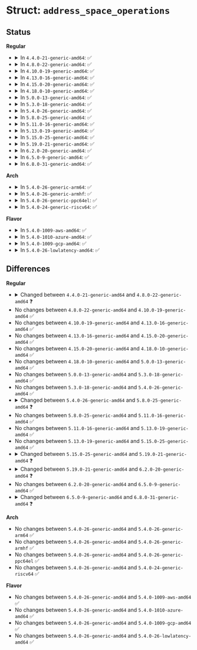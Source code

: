 # Struct: <code>address_space_operations</code>

## Status
<b>Regular</b>
<ul>
<li>
<details>
<summary>In <code>4.4.0-21-generic-amd64</code>: ✅</summary>

```c
struct address_space_operations {
    int (*)(struct page *, struct writeback_control *) writepage;
    int (*)(struct file *, struct page *) readpage;
    int (*)(struct address_space *, struct writeback_control *) writepages;
    int (*)(struct page *) set_page_dirty;
    int (*)(struct file *, struct address_space *, struct list_head *, unsigned int) readpages;
    int (*)(struct file *, struct address_space *, loff_t, unsigned int, unsigned int, struct page * *, void * *) write_begin;
    int (*)(struct file *, struct address_space *, loff_t, unsigned int, unsigned int, struct page *, void *) write_end;
    sector_t (*)(struct address_space *, sector_t) bmap;
    void (*)(struct page *, unsigned int, unsigned int) invalidatepage;
    int (*)(struct page *, gfp_t) releasepage;
    void (*)(struct page *) freepage;
    ssize_t (*)(struct kiocb *, struct iov_iter *, loff_t) direct_IO;
    int (*)(struct address_space *, struct page *, struct page *, enum migrate_mode) migratepage;
    int (*)(struct page *) launder_page;
    int (*)(struct page *, long unsigned int, long unsigned int) is_partially_uptodate;
    void (*)(struct page *, bool *, bool *) is_dirty_writeback;
    int (*)(struct address_space *, struct page *) error_remove_page;
    int (*)(struct swap_info_struct *, struct file *, sector_t *) swap_activate;
    void (*)(struct file *) swap_deactivate;
}
```
</details>
</li>
<li>
<details>
<summary>In <code>4.8.0-22-generic-amd64</code>: ✅</summary>

```c
struct address_space_operations {
    int (*)(struct page *, struct writeback_control *) writepage;
    int (*)(struct file *, struct page *) readpage;
    int (*)(struct address_space *, struct writeback_control *) writepages;
    int (*)(struct page *) set_page_dirty;
    int (*)(struct file *, struct address_space *, struct list_head *, unsigned int) readpages;
    int (*)(struct file *, struct address_space *, loff_t, unsigned int, unsigned int, struct page * *, void * *) write_begin;
    int (*)(struct file *, struct address_space *, loff_t, unsigned int, unsigned int, struct page *, void *) write_end;
    sector_t (*)(struct address_space *, sector_t) bmap;
    void (*)(struct page *, unsigned int, unsigned int) invalidatepage;
    int (*)(struct page *, gfp_t) releasepage;
    void (*)(struct page *) freepage;
    ssize_t (*)(struct kiocb *, struct iov_iter *) direct_IO;
    int (*)(struct address_space *, struct page *, struct page *, enum migrate_mode) migratepage;
    bool (*)(struct page *, isolate_mode_t) isolate_page;
    void (*)(struct page *) putback_page;
    int (*)(struct page *) launder_page;
    int (*)(struct page *, long unsigned int, long unsigned int) is_partially_uptodate;
    void (*)(struct page *, bool *, bool *) is_dirty_writeback;
    int (*)(struct address_space *, struct page *) error_remove_page;
    int (*)(struct swap_info_struct *, struct file *, sector_t *) swap_activate;
    void (*)(struct file *) swap_deactivate;
}
```
</details>
</li>
<li>
<details>
<summary>In <code>4.10.0-19-generic-amd64</code>: ✅</summary>

```c
struct address_space_operations {
    int (*)(struct page *, struct writeback_control *) writepage;
    int (*)(struct file *, struct page *) readpage;
    int (*)(struct address_space *, struct writeback_control *) writepages;
    int (*)(struct page *) set_page_dirty;
    int (*)(struct file *, struct address_space *, struct list_head *, unsigned int) readpages;
    int (*)(struct file *, struct address_space *, loff_t, unsigned int, unsigned int, struct page * *, void * *) write_begin;
    int (*)(struct file *, struct address_space *, loff_t, unsigned int, unsigned int, struct page *, void *) write_end;
    sector_t (*)(struct address_space *, sector_t) bmap;
    void (*)(struct page *, unsigned int, unsigned int) invalidatepage;
    int (*)(struct page *, gfp_t) releasepage;
    void (*)(struct page *) freepage;
    ssize_t (*)(struct kiocb *, struct iov_iter *) direct_IO;
    int (*)(struct address_space *, struct page *, struct page *, enum migrate_mode) migratepage;
    bool (*)(struct page *, isolate_mode_t) isolate_page;
    void (*)(struct page *) putback_page;
    int (*)(struct page *) launder_page;
    int (*)(struct page *, long unsigned int, long unsigned int) is_partially_uptodate;
    void (*)(struct page *, bool *, bool *) is_dirty_writeback;
    int (*)(struct address_space *, struct page *) error_remove_page;
    int (*)(struct swap_info_struct *, struct file *, sector_t *) swap_activate;
    void (*)(struct file *) swap_deactivate;
}
```
</details>
</li>
<li>
<details>
<summary>In <code>4.13.0-16-generic-amd64</code>: ✅</summary>

```c
struct address_space_operations {
    int (*)(struct page *, struct writeback_control *) writepage;
    int (*)(struct file *, struct page *) readpage;
    int (*)(struct address_space *, struct writeback_control *) writepages;
    int (*)(struct page *) set_page_dirty;
    int (*)(struct file *, struct address_space *, struct list_head *, unsigned int) readpages;
    int (*)(struct file *, struct address_space *, loff_t, unsigned int, unsigned int, struct page * *, void * *) write_begin;
    int (*)(struct file *, struct address_space *, loff_t, unsigned int, unsigned int, struct page *, void *) write_end;
    sector_t (*)(struct address_space *, sector_t) bmap;
    void (*)(struct page *, unsigned int, unsigned int) invalidatepage;
    int (*)(struct page *, gfp_t) releasepage;
    void (*)(struct page *) freepage;
    ssize_t (*)(struct kiocb *, struct iov_iter *) direct_IO;
    int (*)(struct address_space *, struct page *, struct page *, enum migrate_mode) migratepage;
    bool (*)(struct page *, isolate_mode_t) isolate_page;
    void (*)(struct page *) putback_page;
    int (*)(struct page *) launder_page;
    int (*)(struct page *, long unsigned int, long unsigned int) is_partially_uptodate;
    void (*)(struct page *, bool *, bool *) is_dirty_writeback;
    int (*)(struct address_space *, struct page *) error_remove_page;
    int (*)(struct swap_info_struct *, struct file *, sector_t *) swap_activate;
    void (*)(struct file *) swap_deactivate;
}
```
</details>
</li>
<li>
<details>
<summary>In <code>4.15.0-20-generic-amd64</code>: ✅</summary>

```c
struct address_space_operations {
    int (*)(struct page *, struct writeback_control *) writepage;
    int (*)(struct file *, struct page *) readpage;
    int (*)(struct address_space *, struct writeback_control *) writepages;
    int (*)(struct page *) set_page_dirty;
    int (*)(struct file *, struct address_space *, struct list_head *, unsigned int) readpages;
    int (*)(struct file *, struct address_space *, loff_t, unsigned int, unsigned int, struct page * *, void * *) write_begin;
    int (*)(struct file *, struct address_space *, loff_t, unsigned int, unsigned int, struct page *, void *) write_end;
    sector_t (*)(struct address_space *, sector_t) bmap;
    void (*)(struct page *, unsigned int, unsigned int) invalidatepage;
    int (*)(struct page *, gfp_t) releasepage;
    void (*)(struct page *) freepage;
    ssize_t (*)(struct kiocb *, struct iov_iter *) direct_IO;
    int (*)(struct address_space *, struct page *, struct page *, enum migrate_mode) migratepage;
    bool (*)(struct page *, isolate_mode_t) isolate_page;
    void (*)(struct page *) putback_page;
    int (*)(struct page *) launder_page;
    int (*)(struct page *, long unsigned int, long unsigned int) is_partially_uptodate;
    void (*)(struct page *, bool *, bool *) is_dirty_writeback;
    int (*)(struct address_space *, struct page *) error_remove_page;
    int (*)(struct swap_info_struct *, struct file *, sector_t *) swap_activate;
    void (*)(struct file *) swap_deactivate;
}
```
</details>
</li>
<li>
<details>
<summary>In <code>4.18.0-10-generic-amd64</code>: ✅</summary>

```c
struct address_space_operations {
    int (*)(struct page *, struct writeback_control *) writepage;
    int (*)(struct file *, struct page *) readpage;
    int (*)(struct address_space *, struct writeback_control *) writepages;
    int (*)(struct page *) set_page_dirty;
    int (*)(struct file *, struct address_space *, struct list_head *, unsigned int) readpages;
    int (*)(struct file *, struct address_space *, loff_t, unsigned int, unsigned int, struct page * *, void * *) write_begin;
    int (*)(struct file *, struct address_space *, loff_t, unsigned int, unsigned int, struct page *, void *) write_end;
    sector_t (*)(struct address_space *, sector_t) bmap;
    void (*)(struct page *, unsigned int, unsigned int) invalidatepage;
    int (*)(struct page *, gfp_t) releasepage;
    void (*)(struct page *) freepage;
    ssize_t (*)(struct kiocb *, struct iov_iter *) direct_IO;
    int (*)(struct address_space *, struct page *, struct page *, enum migrate_mode) migratepage;
    bool (*)(struct page *, isolate_mode_t) isolate_page;
    void (*)(struct page *) putback_page;
    int (*)(struct page *) launder_page;
    int (*)(struct page *, long unsigned int, long unsigned int) is_partially_uptodate;
    void (*)(struct page *, bool *, bool *) is_dirty_writeback;
    int (*)(struct address_space *, struct page *) error_remove_page;
    int (*)(struct swap_info_struct *, struct file *, sector_t *) swap_activate;
    void (*)(struct file *) swap_deactivate;
}
```
</details>
</li>
<li>
<details>
<summary>In <code>5.0.0-13-generic-amd64</code>: ✅</summary>

```c
struct address_space_operations {
    int (*)(struct page *, struct writeback_control *) writepage;
    int (*)(struct file *, struct page *) readpage;
    int (*)(struct address_space *, struct writeback_control *) writepages;
    int (*)(struct page *) set_page_dirty;
    int (*)(struct file *, struct address_space *, struct list_head *, unsigned int) readpages;
    int (*)(struct file *, struct address_space *, loff_t, unsigned int, unsigned int, struct page * *, void * *) write_begin;
    int (*)(struct file *, struct address_space *, loff_t, unsigned int, unsigned int, struct page *, void *) write_end;
    sector_t (*)(struct address_space *, sector_t) bmap;
    void (*)(struct page *, unsigned int, unsigned int) invalidatepage;
    int (*)(struct page *, gfp_t) releasepage;
    void (*)(struct page *) freepage;
    ssize_t (*)(struct kiocb *, struct iov_iter *) direct_IO;
    int (*)(struct address_space *, struct page *, struct page *, enum migrate_mode) migratepage;
    bool (*)(struct page *, isolate_mode_t) isolate_page;
    void (*)(struct page *) putback_page;
    int (*)(struct page *) launder_page;
    int (*)(struct page *, long unsigned int, long unsigned int) is_partially_uptodate;
    void (*)(struct page *, bool *, bool *) is_dirty_writeback;
    int (*)(struct address_space *, struct page *) error_remove_page;
    int (*)(struct swap_info_struct *, struct file *, sector_t *) swap_activate;
    void (*)(struct file *) swap_deactivate;
}
```
</details>
</li>
<li>
<details>
<summary>In <code>5.3.0-18-generic-amd64</code>: ✅</summary>

```c
struct address_space_operations {
    int (*)(struct page *, struct writeback_control *) writepage;
    int (*)(struct file *, struct page *) readpage;
    int (*)(struct address_space *, struct writeback_control *) writepages;
    int (*)(struct page *) set_page_dirty;
    int (*)(struct file *, struct address_space *, struct list_head *, unsigned int) readpages;
    int (*)(struct file *, struct address_space *, loff_t, unsigned int, unsigned int, struct page * *, void * *) write_begin;
    int (*)(struct file *, struct address_space *, loff_t, unsigned int, unsigned int, struct page *, void *) write_end;
    sector_t (*)(struct address_space *, sector_t) bmap;
    void (*)(struct page *, unsigned int, unsigned int) invalidatepage;
    int (*)(struct page *, gfp_t) releasepage;
    void (*)(struct page *) freepage;
    ssize_t (*)(struct kiocb *, struct iov_iter *) direct_IO;
    int (*)(struct address_space *, struct page *, struct page *, enum migrate_mode) migratepage;
    bool (*)(struct page *, isolate_mode_t) isolate_page;
    void (*)(struct page *) putback_page;
    int (*)(struct page *) launder_page;
    int (*)(struct page *, long unsigned int, long unsigned int) is_partially_uptodate;
    void (*)(struct page *, bool *, bool *) is_dirty_writeback;
    int (*)(struct address_space *, struct page *) error_remove_page;
    int (*)(struct swap_info_struct *, struct file *, sector_t *) swap_activate;
    void (*)(struct file *) swap_deactivate;
}
```
</details>
</li>
<li>
<details>
<summary>In <code>5.4.0-26-generic-amd64</code>: ✅</summary>

```c
struct address_space_operations {
    int (*)(struct page *, struct writeback_control *) writepage;
    int (*)(struct file *, struct page *) readpage;
    int (*)(struct address_space *, struct writeback_control *) writepages;
    int (*)(struct page *) set_page_dirty;
    int (*)(struct file *, struct address_space *, struct list_head *, unsigned int) readpages;
    int (*)(struct file *, struct address_space *, loff_t, unsigned int, unsigned int, struct page * *, void * *) write_begin;
    int (*)(struct file *, struct address_space *, loff_t, unsigned int, unsigned int, struct page *, void *) write_end;
    sector_t (*)(struct address_space *, sector_t) bmap;
    void (*)(struct page *, unsigned int, unsigned int) invalidatepage;
    int (*)(struct page *, gfp_t) releasepage;
    void (*)(struct page *) freepage;
    ssize_t (*)(struct kiocb *, struct iov_iter *) direct_IO;
    int (*)(struct address_space *, struct page *, struct page *, enum migrate_mode) migratepage;
    bool (*)(struct page *, isolate_mode_t) isolate_page;
    void (*)(struct page *) putback_page;
    int (*)(struct page *) launder_page;
    int (*)(struct page *, long unsigned int, long unsigned int) is_partially_uptodate;
    void (*)(struct page *, bool *, bool *) is_dirty_writeback;
    int (*)(struct address_space *, struct page *) error_remove_page;
    int (*)(struct swap_info_struct *, struct file *, sector_t *) swap_activate;
    void (*)(struct file *) swap_deactivate;
}
```
</details>
</li>
<li>
<details>
<summary>In <code>5.8.0-25-generic-amd64</code>: ✅</summary>

```c
struct address_space_operations {
    int (*)(struct page *, struct writeback_control *) writepage;
    int (*)(struct file *, struct page *) readpage;
    int (*)(struct address_space *, struct writeback_control *) writepages;
    int (*)(struct page *) set_page_dirty;
    int (*)(struct file *, struct address_space *, struct list_head *, unsigned int) readpages;
    void (*)(struct readahead_control *) readahead;
    int (*)(struct file *, struct address_space *, loff_t, unsigned int, unsigned int, struct page * *, void * *) write_begin;
    int (*)(struct file *, struct address_space *, loff_t, unsigned int, unsigned int, struct page *, void *) write_end;
    sector_t (*)(struct address_space *, sector_t) bmap;
    void (*)(struct page *, unsigned int, unsigned int) invalidatepage;
    int (*)(struct page *, gfp_t) releasepage;
    void (*)(struct page *) freepage;
    ssize_t (*)(struct kiocb *, struct iov_iter *) direct_IO;
    int (*)(struct address_space *, struct page *, struct page *, enum migrate_mode) migratepage;
    bool (*)(struct page *, isolate_mode_t) isolate_page;
    void (*)(struct page *) putback_page;
    int (*)(struct page *) launder_page;
    int (*)(struct page *, long unsigned int, long unsigned int) is_partially_uptodate;
    void (*)(struct page *, bool *, bool *) is_dirty_writeback;
    int (*)(struct address_space *, struct page *) error_remove_page;
    int (*)(struct swap_info_struct *, struct file *, sector_t *) swap_activate;
    void (*)(struct file *) swap_deactivate;
}
```
</details>
</li>
<li>
<details>
<summary>In <code>5.11.0-16-generic-amd64</code>: ✅</summary>

```c
struct address_space_operations {
    int (*)(struct page *, struct writeback_control *) writepage;
    int (*)(struct file *, struct page *) readpage;
    int (*)(struct address_space *, struct writeback_control *) writepages;
    int (*)(struct page *) set_page_dirty;
    int (*)(struct file *, struct address_space *, struct list_head *, unsigned int) readpages;
    void (*)(struct readahead_control *) readahead;
    int (*)(struct file *, struct address_space *, loff_t, unsigned int, unsigned int, struct page * *, void * *) write_begin;
    int (*)(struct file *, struct address_space *, loff_t, unsigned int, unsigned int, struct page *, void *) write_end;
    sector_t (*)(struct address_space *, sector_t) bmap;
    void (*)(struct page *, unsigned int, unsigned int) invalidatepage;
    int (*)(struct page *, gfp_t) releasepage;
    void (*)(struct page *) freepage;
    ssize_t (*)(struct kiocb *, struct iov_iter *) direct_IO;
    int (*)(struct address_space *, struct page *, struct page *, enum migrate_mode) migratepage;
    bool (*)(struct page *, isolate_mode_t) isolate_page;
    void (*)(struct page *) putback_page;
    int (*)(struct page *) launder_page;
    int (*)(struct page *, long unsigned int, long unsigned int) is_partially_uptodate;
    void (*)(struct page *, bool *, bool *) is_dirty_writeback;
    int (*)(struct address_space *, struct page *) error_remove_page;
    int (*)(struct swap_info_struct *, struct file *, sector_t *) swap_activate;
    void (*)(struct file *) swap_deactivate;
}
```
</details>
</li>
<li>
<details>
<summary>In <code>5.13.0-19-generic-amd64</code>: ✅</summary>

```c
struct address_space_operations {
    int (*)(struct page *, struct writeback_control *) writepage;
    int (*)(struct file *, struct page *) readpage;
    int (*)(struct address_space *, struct writeback_control *) writepages;
    int (*)(struct page *) set_page_dirty;
    int (*)(struct file *, struct address_space *, struct list_head *, unsigned int) readpages;
    void (*)(struct readahead_control *) readahead;
    int (*)(struct file *, struct address_space *, loff_t, unsigned int, unsigned int, struct page * *, void * *) write_begin;
    int (*)(struct file *, struct address_space *, loff_t, unsigned int, unsigned int, struct page *, void *) write_end;
    sector_t (*)(struct address_space *, sector_t) bmap;
    void (*)(struct page *, unsigned int, unsigned int) invalidatepage;
    int (*)(struct page *, gfp_t) releasepage;
    void (*)(struct page *) freepage;
    ssize_t (*)(struct kiocb *, struct iov_iter *) direct_IO;
    int (*)(struct address_space *, struct page *, struct page *, enum migrate_mode) migratepage;
    bool (*)(struct page *, isolate_mode_t) isolate_page;
    void (*)(struct page *) putback_page;
    int (*)(struct page *) launder_page;
    int (*)(struct page *, long unsigned int, long unsigned int) is_partially_uptodate;
    void (*)(struct page *, bool *, bool *) is_dirty_writeback;
    int (*)(struct address_space *, struct page *) error_remove_page;
    int (*)(struct swap_info_struct *, struct file *, sector_t *) swap_activate;
    void (*)(struct file *) swap_deactivate;
}
```
</details>
</li>
<li>
<details>
<summary>In <code>5.15.0-25-generic-amd64</code>: ✅</summary>

```c
struct address_space_operations {
    int (*)(struct page *, struct writeback_control *) writepage;
    int (*)(struct file *, struct page *) readpage;
    int (*)(struct address_space *, struct writeback_control *) writepages;
    int (*)(struct page *) set_page_dirty;
    int (*)(struct file *, struct address_space *, struct list_head *, unsigned int) readpages;
    void (*)(struct readahead_control *) readahead;
    int (*)(struct file *, struct address_space *, loff_t, unsigned int, unsigned int, struct page * *, void * *) write_begin;
    int (*)(struct file *, struct address_space *, loff_t, unsigned int, unsigned int, struct page *, void *) write_end;
    sector_t (*)(struct address_space *, sector_t) bmap;
    void (*)(struct page *, unsigned int, unsigned int) invalidatepage;
    int (*)(struct page *, gfp_t) releasepage;
    void (*)(struct page *) freepage;
    ssize_t (*)(struct kiocb *, struct iov_iter *) direct_IO;
    int (*)(struct address_space *, struct page *, struct page *, enum migrate_mode) migratepage;
    bool (*)(struct page *, isolate_mode_t) isolate_page;
    void (*)(struct page *) putback_page;
    int (*)(struct page *) launder_page;
    int (*)(struct page *, long unsigned int, long unsigned int) is_partially_uptodate;
    void (*)(struct page *, bool *, bool *) is_dirty_writeback;
    int (*)(struct address_space *, struct page *) error_remove_page;
    int (*)(struct swap_info_struct *, struct file *, sector_t *) swap_activate;
    void (*)(struct file *) swap_deactivate;
}
```
</details>
</li>
<li>
<details>
<summary>In <code>5.19.0-21-generic-amd64</code>: ✅</summary>

```c
struct address_space_operations {
    int (*)(struct page *, struct writeback_control *) writepage;
    int (*)(struct file *, struct folio *) read_folio;
    int (*)(struct address_space *, struct writeback_control *) writepages;
    bool (*)(struct address_space *, struct folio *) dirty_folio;
    void (*)(struct readahead_control *) readahead;
    int (*)(struct file *, struct address_space *, loff_t, unsigned int, struct page * *, void * *) write_begin;
    int (*)(struct file *, struct address_space *, loff_t, unsigned int, unsigned int, struct page *, void *) write_end;
    sector_t (*)(struct address_space *, sector_t) bmap;
    void (*)(struct folio *, size_t, size_t) invalidate_folio;
    bool (*)(struct folio *, gfp_t) release_folio;
    void (*)(struct folio *) free_folio;
    ssize_t (*)(struct kiocb *, struct iov_iter *) direct_IO;
    int (*)(struct address_space *, struct page *, struct page *, enum migrate_mode) migratepage;
    bool (*)(struct page *, isolate_mode_t) isolate_page;
    void (*)(struct page *) putback_page;
    int (*)(struct folio *) launder_folio;
    bool (*)(struct folio *, size_t, size_t) is_partially_uptodate;
    void (*)(struct folio *, bool *, bool *) is_dirty_writeback;
    int (*)(struct address_space *, struct page *) error_remove_page;
    int (*)(struct swap_info_struct *, struct file *, sector_t *) swap_activate;
    void (*)(struct file *) swap_deactivate;
    int (*)(struct kiocb *, struct iov_iter *) swap_rw;
}
```
</details>
</li>
<li>
<details>
<summary>In <code>6.2.0-20-generic-amd64</code>: ✅</summary>

```c
struct address_space_operations {
    int (*)(struct page *, struct writeback_control *) writepage;
    int (*)(struct file *, struct folio *) read_folio;
    int (*)(struct address_space *, struct writeback_control *) writepages;
    bool (*)(struct address_space *, struct folio *) dirty_folio;
    void (*)(struct readahead_control *) readahead;
    int (*)(struct file *, struct address_space *, loff_t, unsigned int, struct page * *, void * *) write_begin;
    int (*)(struct file *, struct address_space *, loff_t, unsigned int, unsigned int, struct page *, void *) write_end;
    sector_t (*)(struct address_space *, sector_t) bmap;
    void (*)(struct folio *, size_t, size_t) invalidate_folio;
    bool (*)(struct folio *, gfp_t) release_folio;
    void (*)(struct folio *) free_folio;
    ssize_t (*)(struct kiocb *, struct iov_iter *) direct_IO;
    int (*)(struct address_space *, struct folio *, struct folio *, enum migrate_mode) migrate_folio;
    int (*)(struct folio *) launder_folio;
    bool (*)(struct folio *, size_t, size_t) is_partially_uptodate;
    void (*)(struct folio *, bool *, bool *) is_dirty_writeback;
    int (*)(struct address_space *, struct page *) error_remove_page;
    int (*)(struct swap_info_struct *, struct file *, sector_t *) swap_activate;
    void (*)(struct file *) swap_deactivate;
    int (*)(struct kiocb *, struct iov_iter *) swap_rw;
}
```
</details>
</li>
<li>
<details>
<summary>In <code>6.5.0-9-generic-amd64</code>: ✅</summary>

```c
struct address_space_operations {
    int (*)(struct page *, struct writeback_control *) writepage;
    int (*)(struct file *, struct folio *) read_folio;
    int (*)(struct address_space *, struct writeback_control *) writepages;
    bool (*)(struct address_space *, struct folio *) dirty_folio;
    void (*)(struct readahead_control *) readahead;
    int (*)(struct file *, struct address_space *, loff_t, unsigned int, struct page * *, void * *) write_begin;
    int (*)(struct file *, struct address_space *, loff_t, unsigned int, unsigned int, struct page *, void *) write_end;
    sector_t (*)(struct address_space *, sector_t) bmap;
    void (*)(struct folio *, size_t, size_t) invalidate_folio;
    bool (*)(struct folio *, gfp_t) release_folio;
    void (*)(struct folio *) free_folio;
    ssize_t (*)(struct kiocb *, struct iov_iter *) direct_IO;
    int (*)(struct address_space *, struct folio *, struct folio *, enum migrate_mode) migrate_folio;
    int (*)(struct folio *) launder_folio;
    bool (*)(struct folio *, size_t, size_t) is_partially_uptodate;
    void (*)(struct folio *, bool *, bool *) is_dirty_writeback;
    int (*)(struct address_space *, struct page *) error_remove_page;
    int (*)(struct swap_info_struct *, struct file *, sector_t *) swap_activate;
    void (*)(struct file *) swap_deactivate;
    int (*)(struct kiocb *, struct iov_iter *) swap_rw;
}
```
</details>
</li>
<li>
<details>
<summary>In <code>6.8.0-31-generic-amd64</code>: ✅</summary>

```c
struct address_space_operations {
    int (*)(struct page *, struct writeback_control *) writepage;
    int (*)(struct file *, struct folio *) read_folio;
    int (*)(struct address_space *, struct writeback_control *) writepages;
    bool (*)(struct address_space *, struct folio *) dirty_folio;
    void (*)(struct readahead_control *) readahead;
    int (*)(struct file *, struct address_space *, loff_t, unsigned int, struct page * *, void * *) write_begin;
    int (*)(struct file *, struct address_space *, loff_t, unsigned int, unsigned int, struct page *, void *) write_end;
    sector_t (*)(struct address_space *, sector_t) bmap;
    void (*)(struct folio *, size_t, size_t) invalidate_folio;
    bool (*)(struct folio *, gfp_t) release_folio;
    void (*)(struct folio *) free_folio;
    ssize_t (*)(struct kiocb *, struct iov_iter *) direct_IO;
    int (*)(struct address_space *, struct folio *, struct folio *, enum migrate_mode) migrate_folio;
    int (*)(struct folio *) launder_folio;
    bool (*)(struct folio *, size_t, size_t) is_partially_uptodate;
    void (*)(struct folio *, bool *, bool *) is_dirty_writeback;
    int (*)(struct address_space *, struct folio *) error_remove_folio;
    int (*)(struct swap_info_struct *, struct file *, sector_t *) swap_activate;
    void (*)(struct file *) swap_deactivate;
    int (*)(struct kiocb *, struct iov_iter *) swap_rw;
}
```
</details>
</li>
</ul>
<b>Arch</b>
<ul>
<li>
<details>
<summary>In <code>5.4.0-26-generic-arm64</code>: ✅</summary>

```c
struct address_space_operations {
    int (*)(struct page *, struct writeback_control *) writepage;
    int (*)(struct file *, struct page *) readpage;
    int (*)(struct address_space *, struct writeback_control *) writepages;
    int (*)(struct page *) set_page_dirty;
    int (*)(struct file *, struct address_space *, struct list_head *, unsigned int) readpages;
    int (*)(struct file *, struct address_space *, loff_t, unsigned int, unsigned int, struct page * *, void * *) write_begin;
    int (*)(struct file *, struct address_space *, loff_t, unsigned int, unsigned int, struct page *, void *) write_end;
    sector_t (*)(struct address_space *, sector_t) bmap;
    void (*)(struct page *, unsigned int, unsigned int) invalidatepage;
    int (*)(struct page *, gfp_t) releasepage;
    void (*)(struct page *) freepage;
    ssize_t (*)(struct kiocb *, struct iov_iter *) direct_IO;
    int (*)(struct address_space *, struct page *, struct page *, enum migrate_mode) migratepage;
    bool (*)(struct page *, isolate_mode_t) isolate_page;
    void (*)(struct page *) putback_page;
    int (*)(struct page *) launder_page;
    int (*)(struct page *, long unsigned int, long unsigned int) is_partially_uptodate;
    void (*)(struct page *, bool *, bool *) is_dirty_writeback;
    int (*)(struct address_space *, struct page *) error_remove_page;
    int (*)(struct swap_info_struct *, struct file *, sector_t *) swap_activate;
    void (*)(struct file *) swap_deactivate;
}
```
</details>
</li>
<li>
<details>
<summary>In <code>5.4.0-26-generic-armhf</code>: ✅</summary>

```c
struct address_space_operations {
    int (*)(struct page *, struct writeback_control *) writepage;
    int (*)(struct file *, struct page *) readpage;
    int (*)(struct address_space *, struct writeback_control *) writepages;
    int (*)(struct page *) set_page_dirty;
    int (*)(struct file *, struct address_space *, struct list_head *, unsigned int) readpages;
    int (*)(struct file *, struct address_space *, loff_t, unsigned int, unsigned int, struct page * *, void * *) write_begin;
    int (*)(struct file *, struct address_space *, loff_t, unsigned int, unsigned int, struct page *, void *) write_end;
    sector_t (*)(struct address_space *, sector_t) bmap;
    void (*)(struct page *, unsigned int, unsigned int) invalidatepage;
    int (*)(struct page *, gfp_t) releasepage;
    void (*)(struct page *) freepage;
    ssize_t (*)(struct kiocb *, struct iov_iter *) direct_IO;
    int (*)(struct address_space *, struct page *, struct page *, enum migrate_mode) migratepage;
    bool (*)(struct page *, isolate_mode_t) isolate_page;
    void (*)(struct page *) putback_page;
    int (*)(struct page *) launder_page;
    int (*)(struct page *, long unsigned int, long unsigned int) is_partially_uptodate;
    void (*)(struct page *, bool *, bool *) is_dirty_writeback;
    int (*)(struct address_space *, struct page *) error_remove_page;
    int (*)(struct swap_info_struct *, struct file *, sector_t *) swap_activate;
    void (*)(struct file *) swap_deactivate;
}
```
</details>
</li>
<li>
<details>
<summary>In <code>5.4.0-26-generic-ppc64el</code>: ✅</summary>

```c
struct address_space_operations {
    int (*)(struct page *, struct writeback_control *) writepage;
    int (*)(struct file *, struct page *) readpage;
    int (*)(struct address_space *, struct writeback_control *) writepages;
    int (*)(struct page *) set_page_dirty;
    int (*)(struct file *, struct address_space *, struct list_head *, unsigned int) readpages;
    int (*)(struct file *, struct address_space *, loff_t, unsigned int, unsigned int, struct page * *, void * *) write_begin;
    int (*)(struct file *, struct address_space *, loff_t, unsigned int, unsigned int, struct page *, void *) write_end;
    sector_t (*)(struct address_space *, sector_t) bmap;
    void (*)(struct page *, unsigned int, unsigned int) invalidatepage;
    int (*)(struct page *, gfp_t) releasepage;
    void (*)(struct page *) freepage;
    ssize_t (*)(struct kiocb *, struct iov_iter *) direct_IO;
    int (*)(struct address_space *, struct page *, struct page *, enum migrate_mode) migratepage;
    bool (*)(struct page *, isolate_mode_t) isolate_page;
    void (*)(struct page *) putback_page;
    int (*)(struct page *) launder_page;
    int (*)(struct page *, long unsigned int, long unsigned int) is_partially_uptodate;
    void (*)(struct page *, bool *, bool *) is_dirty_writeback;
    int (*)(struct address_space *, struct page *) error_remove_page;
    int (*)(struct swap_info_struct *, struct file *, sector_t *) swap_activate;
    void (*)(struct file *) swap_deactivate;
}
```
</details>
</li>
<li>
<details>
<summary>In <code>5.4.0-24-generic-riscv64</code>: ✅</summary>

```c
struct address_space_operations {
    int (*)(struct page *, struct writeback_control *) writepage;
    int (*)(struct file *, struct page *) readpage;
    int (*)(struct address_space *, struct writeback_control *) writepages;
    int (*)(struct page *) set_page_dirty;
    int (*)(struct file *, struct address_space *, struct list_head *, unsigned int) readpages;
    int (*)(struct file *, struct address_space *, loff_t, unsigned int, unsigned int, struct page * *, void * *) write_begin;
    int (*)(struct file *, struct address_space *, loff_t, unsigned int, unsigned int, struct page *, void *) write_end;
    sector_t (*)(struct address_space *, sector_t) bmap;
    void (*)(struct page *, unsigned int, unsigned int) invalidatepage;
    int (*)(struct page *, gfp_t) releasepage;
    void (*)(struct page *) freepage;
    ssize_t (*)(struct kiocb *, struct iov_iter *) direct_IO;
    int (*)(struct address_space *, struct page *, struct page *, enum migrate_mode) migratepage;
    bool (*)(struct page *, isolate_mode_t) isolate_page;
    void (*)(struct page *) putback_page;
    int (*)(struct page *) launder_page;
    int (*)(struct page *, long unsigned int, long unsigned int) is_partially_uptodate;
    void (*)(struct page *, bool *, bool *) is_dirty_writeback;
    int (*)(struct address_space *, struct page *) error_remove_page;
    int (*)(struct swap_info_struct *, struct file *, sector_t *) swap_activate;
    void (*)(struct file *) swap_deactivate;
}
```
</details>
</li>
</ul>
<b>Flavor</b>
<ul>
<li>
<details>
<summary>In <code>5.4.0-1009-aws-amd64</code>: ✅</summary>

```c
struct address_space_operations {
    int (*)(struct page *, struct writeback_control *) writepage;
    int (*)(struct file *, struct page *) readpage;
    int (*)(struct address_space *, struct writeback_control *) writepages;
    int (*)(struct page *) set_page_dirty;
    int (*)(struct file *, struct address_space *, struct list_head *, unsigned int) readpages;
    int (*)(struct file *, struct address_space *, loff_t, unsigned int, unsigned int, struct page * *, void * *) write_begin;
    int (*)(struct file *, struct address_space *, loff_t, unsigned int, unsigned int, struct page *, void *) write_end;
    sector_t (*)(struct address_space *, sector_t) bmap;
    void (*)(struct page *, unsigned int, unsigned int) invalidatepage;
    int (*)(struct page *, gfp_t) releasepage;
    void (*)(struct page *) freepage;
    ssize_t (*)(struct kiocb *, struct iov_iter *) direct_IO;
    int (*)(struct address_space *, struct page *, struct page *, enum migrate_mode) migratepage;
    bool (*)(struct page *, isolate_mode_t) isolate_page;
    void (*)(struct page *) putback_page;
    int (*)(struct page *) launder_page;
    int (*)(struct page *, long unsigned int, long unsigned int) is_partially_uptodate;
    void (*)(struct page *, bool *, bool *) is_dirty_writeback;
    int (*)(struct address_space *, struct page *) error_remove_page;
    int (*)(struct swap_info_struct *, struct file *, sector_t *) swap_activate;
    void (*)(struct file *) swap_deactivate;
}
```
</details>
</li>
<li>
<details>
<summary>In <code>5.4.0-1010-azure-amd64</code>: ✅</summary>

```c
struct address_space_operations {
    int (*)(struct page *, struct writeback_control *) writepage;
    int (*)(struct file *, struct page *) readpage;
    int (*)(struct address_space *, struct writeback_control *) writepages;
    int (*)(struct page *) set_page_dirty;
    int (*)(struct file *, struct address_space *, struct list_head *, unsigned int) readpages;
    int (*)(struct file *, struct address_space *, loff_t, unsigned int, unsigned int, struct page * *, void * *) write_begin;
    int (*)(struct file *, struct address_space *, loff_t, unsigned int, unsigned int, struct page *, void *) write_end;
    sector_t (*)(struct address_space *, sector_t) bmap;
    void (*)(struct page *, unsigned int, unsigned int) invalidatepage;
    int (*)(struct page *, gfp_t) releasepage;
    void (*)(struct page *) freepage;
    ssize_t (*)(struct kiocb *, struct iov_iter *) direct_IO;
    int (*)(struct address_space *, struct page *, struct page *, enum migrate_mode) migratepage;
    bool (*)(struct page *, isolate_mode_t) isolate_page;
    void (*)(struct page *) putback_page;
    int (*)(struct page *) launder_page;
    int (*)(struct page *, long unsigned int, long unsigned int) is_partially_uptodate;
    void (*)(struct page *, bool *, bool *) is_dirty_writeback;
    int (*)(struct address_space *, struct page *) error_remove_page;
    int (*)(struct swap_info_struct *, struct file *, sector_t *) swap_activate;
    void (*)(struct file *) swap_deactivate;
}
```
</details>
</li>
<li>
<details>
<summary>In <code>5.4.0-1009-gcp-amd64</code>: ✅</summary>

```c
struct address_space_operations {
    int (*)(struct page *, struct writeback_control *) writepage;
    int (*)(struct file *, struct page *) readpage;
    int (*)(struct address_space *, struct writeback_control *) writepages;
    int (*)(struct page *) set_page_dirty;
    int (*)(struct file *, struct address_space *, struct list_head *, unsigned int) readpages;
    int (*)(struct file *, struct address_space *, loff_t, unsigned int, unsigned int, struct page * *, void * *) write_begin;
    int (*)(struct file *, struct address_space *, loff_t, unsigned int, unsigned int, struct page *, void *) write_end;
    sector_t (*)(struct address_space *, sector_t) bmap;
    void (*)(struct page *, unsigned int, unsigned int) invalidatepage;
    int (*)(struct page *, gfp_t) releasepage;
    void (*)(struct page *) freepage;
    ssize_t (*)(struct kiocb *, struct iov_iter *) direct_IO;
    int (*)(struct address_space *, struct page *, struct page *, enum migrate_mode) migratepage;
    bool (*)(struct page *, isolate_mode_t) isolate_page;
    void (*)(struct page *) putback_page;
    int (*)(struct page *) launder_page;
    int (*)(struct page *, long unsigned int, long unsigned int) is_partially_uptodate;
    void (*)(struct page *, bool *, bool *) is_dirty_writeback;
    int (*)(struct address_space *, struct page *) error_remove_page;
    int (*)(struct swap_info_struct *, struct file *, sector_t *) swap_activate;
    void (*)(struct file *) swap_deactivate;
}
```
</details>
</li>
<li>
<details>
<summary>In <code>5.4.0-26-lowlatency-amd64</code>: ✅</summary>

```c
struct address_space_operations {
    int (*)(struct page *, struct writeback_control *) writepage;
    int (*)(struct file *, struct page *) readpage;
    int (*)(struct address_space *, struct writeback_control *) writepages;
    int (*)(struct page *) set_page_dirty;
    int (*)(struct file *, struct address_space *, struct list_head *, unsigned int) readpages;
    int (*)(struct file *, struct address_space *, loff_t, unsigned int, unsigned int, struct page * *, void * *) write_begin;
    int (*)(struct file *, struct address_space *, loff_t, unsigned int, unsigned int, struct page *, void *) write_end;
    sector_t (*)(struct address_space *, sector_t) bmap;
    void (*)(struct page *, unsigned int, unsigned int) invalidatepage;
    int (*)(struct page *, gfp_t) releasepage;
    void (*)(struct page *) freepage;
    ssize_t (*)(struct kiocb *, struct iov_iter *) direct_IO;
    int (*)(struct address_space *, struct page *, struct page *, enum migrate_mode) migratepage;
    bool (*)(struct page *, isolate_mode_t) isolate_page;
    void (*)(struct page *) putback_page;
    int (*)(struct page *) launder_page;
    int (*)(struct page *, long unsigned int, long unsigned int) is_partially_uptodate;
    void (*)(struct page *, bool *, bool *) is_dirty_writeback;
    int (*)(struct address_space *, struct page *) error_remove_page;
    int (*)(struct swap_info_struct *, struct file *, sector_t *) swap_activate;
    void (*)(struct file *) swap_deactivate;
}
```
</details>
</li>
</ul>

## Differences
<b>Regular</b>
<ul>
<li>
<details>
<summary>Changed between <code>4.4.0-21-generic-amd64</code> and <code>4.8.0-22-generic-amd64</code> ❓</summary>
<ul>
<li>
<b>Field added. </b>
<code>bool (*)(struct page *, isolate_mode_t) isolate_page</code>
</li>
<li>
<b>Field added. </b>
<code>void (*)(struct page *) putback_page</code>
</li>
<li>
<b>Field type changed. </b>
<code>ssize_t (*)(struct kiocb *, struct iov_iter *, loff_t) direct_IO</code> ➡️ <code>ssize_t (*)(struct kiocb *, struct iov_iter *) direct_IO</code>
</li>
</ul>
</details>
</li>
<li>
No changes between <code>4.8.0-22-generic-amd64</code> and <code>4.10.0-19-generic-amd64</code> ✅
</li>
<li>
No changes between <code>4.10.0-19-generic-amd64</code> and <code>4.13.0-16-generic-amd64</code> ✅
</li>
<li>
No changes between <code>4.13.0-16-generic-amd64</code> and <code>4.15.0-20-generic-amd64</code> ✅
</li>
<li>
No changes between <code>4.15.0-20-generic-amd64</code> and <code>4.18.0-10-generic-amd64</code> ✅
</li>
<li>
No changes between <code>4.18.0-10-generic-amd64</code> and <code>5.0.0-13-generic-amd64</code> ✅
</li>
<li>
No changes between <code>5.0.0-13-generic-amd64</code> and <code>5.3.0-18-generic-amd64</code> ✅
</li>
<li>
No changes between <code>5.3.0-18-generic-amd64</code> and <code>5.4.0-26-generic-amd64</code> ✅
</li>
<li>
<details>
<summary>Changed between <code>5.4.0-26-generic-amd64</code> and <code>5.8.0-25-generic-amd64</code> ❓</summary>
<ul>
<li>
<b>Field added. </b>
<code>void (*)(struct readahead_control *) readahead</code>
</li>
</ul>
</details>
</li>
<li>
No changes between <code>5.8.0-25-generic-amd64</code> and <code>5.11.0-16-generic-amd64</code> ✅
</li>
<li>
No changes between <code>5.11.0-16-generic-amd64</code> and <code>5.13.0-19-generic-amd64</code> ✅
</li>
<li>
No changes between <code>5.13.0-19-generic-amd64</code> and <code>5.15.0-25-generic-amd64</code> ✅
</li>
<li>
<details>
<summary>Changed between <code>5.15.0-25-generic-amd64</code> and <code>5.19.0-21-generic-amd64</code> ❓</summary>
<ul>
<li>
<b>Field added. </b>
<code>int (*)(struct file *, struct folio *) read_folio</code>
</li>
<li>
<b>Field added. </b>
<code>bool (*)(struct address_space *, struct folio *) dirty_folio</code>
</li>
<li>
<b>Field added. </b>
<code>void (*)(struct folio *, size_t, size_t) invalidate_folio</code>
</li>
<li>
<b>Field added. </b>
<code>bool (*)(struct folio *, gfp_t) release_folio</code>
</li>
<li>
<b>Field added. </b>
<code>void (*)(struct folio *) free_folio</code>
</li>
<li>
<b>Field added. </b>
<code>int (*)(struct folio *) launder_folio</code>
</li>
<li>
<b>Field added. </b>
<code>int (*)(struct kiocb *, struct iov_iter *) swap_rw</code>
</li>
<li>
<b>Field removed. </b>
<code>int (*)(struct file *, struct page *) readpage</code>
</li>
<li>
<b>Field removed. </b>
<code>int (*)(struct page *) set_page_dirty</code>
</li>
<li>
<b>Field removed. </b>
<code>int (*)(struct file *, struct address_space *, struct list_head *, unsigned int) readpages</code>
</li>
<li>
<b>Field removed. </b>
<code>void (*)(struct page *, unsigned int, unsigned int) invalidatepage</code>
</li>
<li>
<b>Field removed. </b>
<code>int (*)(struct page *, gfp_t) releasepage</code>
</li>
<li>
<b>Field removed. </b>
<code>void (*)(struct page *) freepage</code>
</li>
<li>
<b>Field removed. </b>
<code>int (*)(struct page *) launder_page</code>
</li>
<li>
<b>Field type changed. </b>
<code>int (*)(struct file *, struct address_space *, loff_t, unsigned int, unsigned int, struct page * *, void * *) write_begin</code> ➡️ <code>int (*)(struct file *, struct address_space *, loff_t, unsigned int, struct page * *, void * *) write_begin</code>
</li>
<li>
<b>Field type changed. </b>
<code>int (*)(struct page *, long unsigned int, long unsigned int) is_partially_uptodate</code> ➡️ <code>bool (*)(struct folio *, size_t, size_t) is_partially_uptodate</code>
</li>
<li>
<b>Field type changed. </b>
<code>void (*)(struct page *, bool *, bool *) is_dirty_writeback</code> ➡️ <code>void (*)(struct folio *, bool *, bool *) is_dirty_writeback</code>
</li>
</ul>
</details>
</li>
<li>
<details>
<summary>Changed between <code>5.19.0-21-generic-amd64</code> and <code>6.2.0-20-generic-amd64</code> ❓</summary>
<ul>
<li>
<b>Field added. </b>
<code>int (*)(struct address_space *, struct folio *, struct folio *, enum migrate_mode) migrate_folio</code>
</li>
<li>
<b>Field removed. </b>
<code>int (*)(struct address_space *, struct page *, struct page *, enum migrate_mode) migratepage</code>
</li>
<li>
<b>Field removed. </b>
<code>bool (*)(struct page *, isolate_mode_t) isolate_page</code>
</li>
<li>
<b>Field removed. </b>
<code>void (*)(struct page *) putback_page</code>
</li>
</ul>
</details>
</li>
<li>
No changes between <code>6.2.0-20-generic-amd64</code> and <code>6.5.0-9-generic-amd64</code> ✅
</li>
<li>
<details>
<summary>Changed between <code>6.5.0-9-generic-amd64</code> and <code>6.8.0-31-generic-amd64</code> ❓</summary>
<ul>
<li>
<b>Field added. </b>
<code>int (*)(struct address_space *, struct folio *) error_remove_folio</code>
</li>
<li>
<b>Field removed. </b>
<code>int (*)(struct address_space *, struct page *) error_remove_page</code>
</li>
</ul>
</details>
</li>
</ul>
<b>Arch</b>
<ul>
<li>
No changes between <code>5.4.0-26-generic-amd64</code> and <code>5.4.0-26-generic-arm64</code> ✅
</li>
<li>
No changes between <code>5.4.0-26-generic-amd64</code> and <code>5.4.0-26-generic-armhf</code> ✅
</li>
<li>
No changes between <code>5.4.0-26-generic-amd64</code> and <code>5.4.0-26-generic-ppc64el</code> ✅
</li>
<li>
No changes between <code>5.4.0-26-generic-amd64</code> and <code>5.4.0-24-generic-riscv64</code> ✅
</li>
</ul>
<b>Flavor</b>
<ul>
<li>
No changes between <code>5.4.0-26-generic-amd64</code> and <code>5.4.0-1009-aws-amd64</code> ✅
</li>
<li>
No changes between <code>5.4.0-26-generic-amd64</code> and <code>5.4.0-1010-azure-amd64</code> ✅
</li>
<li>
No changes between <code>5.4.0-26-generic-amd64</code> and <code>5.4.0-1009-gcp-amd64</code> ✅
</li>
<li>
No changes between <code>5.4.0-26-generic-amd64</code> and <code>5.4.0-26-lowlatency-amd64</code> ✅
</li>
</ul>
